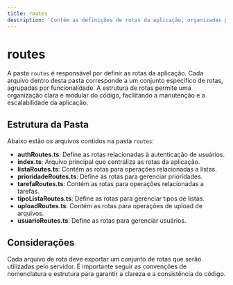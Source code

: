 ```yaml
---
title: routes
description: 'Contém as definições de rotas da aplicação, organizadas por funcionalidade.'
---
```


# routes

A pasta `routes` é responsável por definir as rotas da aplicação. Cada arquivo dentro desta pasta corresponde a um conjunto específico de rotas, agrupadas por funcionalidade. A estrutura de rotas permite uma organização clara e modular do código, facilitando a manutenção e a escalabilidade da aplicação.

## Estrutura da Pasta

Abaixo estão os arquivos contidos na pasta `routes`:

- **authRoutes.ts**: Define as rotas relacionadas à autenticação de usuários.
- **index.ts**: Arquivo principal que centraliza as rotas da aplicação.
- **listaRoutes.ts**: Contém as rotas para operações relacionadas a listas.
- **prioridadeRoutes.ts**: Define as rotas para gerenciar prioridades.
- **tarefaRoutes.ts**: Contém as rotas para operações relacionadas a tarefas.
- **tipoListaRoutes.ts**: Define as rotas para gerenciar tipos de listas.
- **uploadRoutes.ts**: Contém as rotas para operações de upload de arquivos.
- **usuarioRoutes.ts**: Define as rotas para gerenciar usuários.

## Considerações

Cada arquivo de rota deve exportar um conjunto de rotas que serão utilizadas pelo servidor. É importante seguir as convenções de nomenclatura e estrutura para garantir a clareza e a consistência do código.